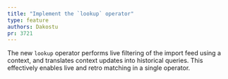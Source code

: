 ```yaml
---
title: "Implement the `lookup` operator"
type: feature
authors: Dakostu
pr: 3721
---
```


The new `lookup` operator performs live filtering of the import feed using a
context, and translates context updates into historical queries. This
effectively enables live and retro matching in a single operator.
